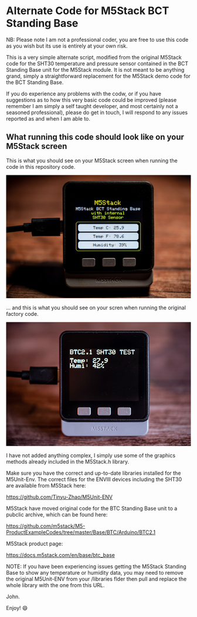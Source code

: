 # Alternate Code for M5Stack BCT Standing Base

NB: Please note I am not a professional coder, you are free to use this code as you wish but its use is entirely at your own risk.  

This is a very simple alternate script, modified from the original M5Stack code for the SHT30 temperature and pressure sensor contained in the BCT Standing Base unit for the M5Stack module.  It is not meant to be anything grand, simply a straightforward replacement for the M5Stack demo code for the BCT Standing Base.

If you do experience any problems with the codw, or if you have suggestions as to how this very basic code could be improved (please remember I am simply a self taught developer, and most certainly not a seasoned professional), please do get in touch, I will respond to any issues reported as and when I am able to.

 ## What running this code should look like on your M5Stack screen

 This is what you should see on your M5Stack screen when running the code in this repository code.

 ![M5Stack screen output](/screenshots/M5Stack_Standing_Base.jpg)

 ... and this is what you should see on your scren when running the original factory code.

 ![M5Stack original screen output](/screenshots/M5Stack_Standing_Base_original.jpg)

 I have not added anything complex, I simply use some of the graphics methods already included in the M5Stack.h library.


Make sure you have the correct and up-to-date libraries installed for the M5Unit-Env.  The correct files for the ENVIII devices including the SHT30 are available from M5Stack here:

https://github.com/Tinyu-Zhao/M5Unit-ENV

M5Stack have moved original code for the BTC Standing Base unit to a pubclic archive, which can be found here: 

https://github.com/m5stack/M5-ProductExampleCodes/tree/master/Base/BTC/Arduino/BTC2.1

M5Stack product page:

https://docs.m5stack.com/en/base/btc_base

NOTE: If you have been experiencing issues getting the M5Stack Standing Base to show any temperature or humidity data, you may need to remove the original M5Unit-ENV from your /libraries flder then pull and replace the whole library with the one from this URL.

John.

Enjoy! :smile: